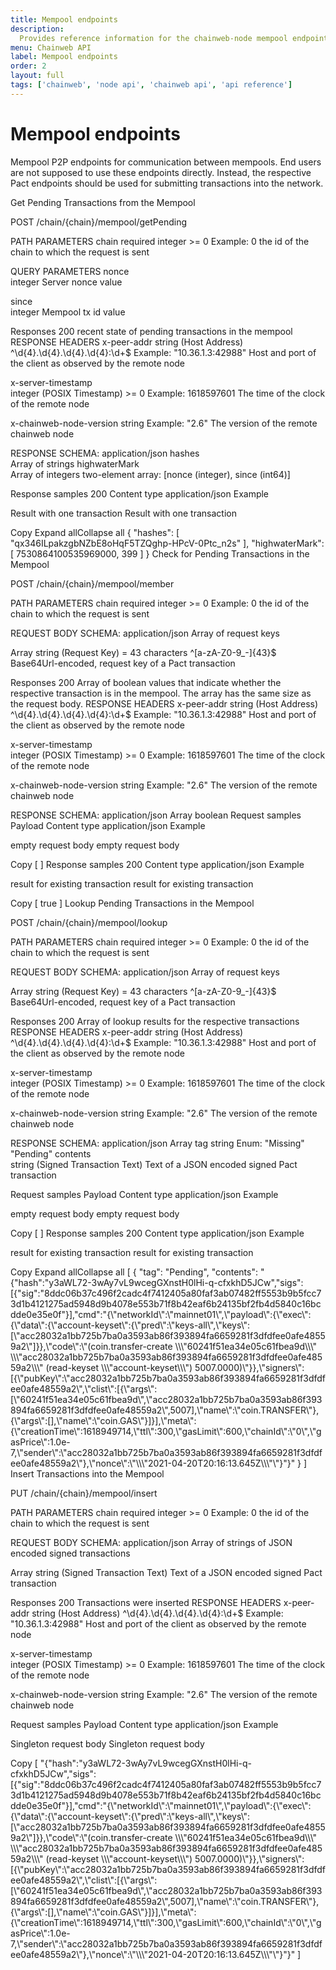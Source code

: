 ```yaml
---
title: Mempool endpoints
description:
  Provides reference information for the chainweb-node mempool endpoints.
menu: Chainweb API
label: Mempool endpoints
order: 2
layout: full
tags: ['chainweb', 'node api', 'chainweb api', 'api reference']
---
```


# Mempool endpoints
Mempool P2P endpoints for communication between mempools. End users are not supposed to use these endpoints directly. Instead, the respective Pact endpoints should be used for submitting transactions into the network.

Get Pending Transactions from the Mempool

POST
/chain/{chain}/mempool/getPending

PATH PARAMETERS
chain
required
integer >= 0
Example: 0
the id of the chain to which the request is sent

QUERY PARAMETERS
nonce	
integer
Server nonce value

since	
integer <int64>
Mempool tx id value

Responses
200 recent state of pending transactions in the mempool
RESPONSE HEADERS
x-peer-addr	
string (Host Address) ^\d{4}.\d{4}.\d{4}.\d{4}:\d+$
Example: "10.36.1.3:42988"
Host and port of the client as observed by the remote node

x-server-timestamp	
integer (POSIX Timestamp) >= 0
Example: 1618597601
The time of the clock of the remote node

x-chainweb-node-version	
string
Example: "2.6"
The version of the remote chainweb node

RESPONSE SCHEMA: application/json
hashes	
Array of strings
highwaterMark	
Array of integers
two-element array: [nonce (integer), since (int64)]

Response samples
200
Content type
application/json
Example

Result with one transaction
Result with one transaction

Copy
Expand allCollapse all
{
"hashes": [
"qx346ILpakzgbNZbE8oHqF5TZQghp-HPcV-0Ptc_n2s"
],
"highwaterMark": [
7530864100535969000,
399
]
}
Check for Pending Transactions in the Mempool

POST
/chain/{chain}/mempool/member





PATH PARAMETERS
chain
required
integer >= 0
Example: 0
the id of the chain to which the request is sent

REQUEST BODY SCHEMA: application/json
Array of request keys

Array 
string (Request Key) = 43 characters ^[a-zA-Z0-9_-]{43}$
Base64Url-encoded, request key of a Pact transaction

Responses
200 Array of boolean values that indicate whether the respective transaction is in the mempool. The array has the same size as the request body.
RESPONSE HEADERS
x-peer-addr	
string (Host Address) ^\d{4}.\d{4}.\d{4}.\d{4}:\d+$
Example: "10.36.1.3:42988"
Host and port of the client as observed by the remote node

x-server-timestamp	
integer (POSIX Timestamp) >= 0
Example: 1618597601
The time of the clock of the remote node

x-chainweb-node-version	
string
Example: "2.6"
The version of the remote chainweb node

RESPONSE SCHEMA: application/json
Array 
boolean
Request samples
Payload
Content type
application/json
Example

empty request body
empty request body

Copy
[ ]
Response samples
200
Content type
application/json
Example

result for existing transaction
result for existing transaction

Copy
[
true
]
Lookup Pending Transactions in the Mempool

POST
/chain/{chain}/mempool/lookup





PATH PARAMETERS
chain
required
integer >= 0
Example: 0
the id of the chain to which the request is sent

REQUEST BODY SCHEMA: application/json
Array of request keys

Array 
string (Request Key) = 43 characters ^[a-zA-Z0-9_-]{43}$
Base64Url-encoded, request key of a Pact transaction

Responses
200 Array of lookup results for the respective transactions
RESPONSE HEADERS
x-peer-addr	
string (Host Address) ^\d{4}.\d{4}.\d{4}.\d{4}:\d+$
Example: "10.36.1.3:42988"
Host and port of the client as observed by the remote node

x-server-timestamp	
integer (POSIX Timestamp) >= 0
Example: 1618597601
The time of the clock of the remote node

x-chainweb-node-version	
string
Example: "2.6"
The version of the remote chainweb node

RESPONSE SCHEMA: application/json
Array 
tag	
string
Enum: "Missing" "Pending"
contents	
string (Signed Transaction Text)
Text of a JSON encoded signed Pact transaction

Request samples
Payload
Content type
application/json
Example

empty request body
empty request body

Copy
[ ]
Response samples
200
Content type
application/json
Example

result for existing transaction
result for existing transaction

Copy
Expand allCollapse all
[
{
"tag": "Pending",
"contents": "{\"hash\":\"y3aWL72-3wAy7vL9wcegGXnstH0lHi-q-cfxkhD5JCw\",\"sigs\":[{\"sig\":\"8ddc06b37c496f2cadc4f7412405a80faf3ab07482ff5553b9b5fcc73d1b4121275ad5948d9b4078e553b71f8b42eaf6b24135bf2fb4d5840c16bcdde0e35e0f\"}],\"cmd\":\"{\\\"networkId\\\":\\\"mainnet01\\\",\\\"payload\\\":{\\\"exec\\\":{\\\"data\\\":{\\\"account-keyset\\\":{\\\"pred\\\":\\\"keys-all\\\",\\\"keys\\\":[\\\"acc28032a1bb725b7ba0a3593ab86f393894fa6659281f3dfdfee0afe48559a2\\\"]}},\\\"code\\\":\\\"(coin.transfer-create \\\\\\\"60241f51ea34e05c61fbea9d\\\\\\\" \\\\\\\"acc28032a1bb725b7ba0a3593ab86f393894fa6659281f3dfdfee0afe48559a2\\\\\\\" (read-keyset \\\\\\\"account-keyset\\\\\\\") 5007.0000)\\\"}},\\\"signers\\\":[{\\\"pubKey\\\":\\\"acc28032a1bb725b7ba0a3593ab86f393894fa6659281f3dfdfee0afe48559a2\\\",\\\"clist\\\":[{\\\"args\\\":[\\\"60241f51ea34e05c61fbea9d\\\",\\\"acc28032a1bb725b7ba0a3593ab86f393894fa6659281f3dfdfee0afe48559a2\\\",5007],\\\"name\\\":\\\"coin.TRANSFER\\\"},{\\\"args\\\":[],\\\"name\\\":\\\"coin.GAS\\\"}]}],\\\"meta\\\":{\\\"creationTime\\\":1618949714,\\\"ttl\\\":300,\\\"gasLimit\\\":600,\\\"chainId\\\":\\\"0\\\",\\\"gasPrice\\\":1.0e-7,\\\"sender\\\":\\\"acc28032a1bb725b7ba0a3593ab86f393894fa6659281f3dfdfee0afe48559a2\\\"},\\\"nonce\\\":\\\"\\\\\\\"2021-04-20T20:16:13.645Z\\\\\\\"\\\"}\"}"
}
]
Insert Transactions into the Mempool

PUT
/chain/{chain}/mempool/insert





PATH PARAMETERS
chain
required
integer >= 0
Example: 0
the id of the chain to which the request is sent

REQUEST BODY SCHEMA: application/json
Array of strings of JSON encoded signed transactions

Array 
string (Signed Transaction Text)
Text of a JSON encoded signed Pact transaction

Responses
200 Transactions were inserted
RESPONSE HEADERS
x-peer-addr	
string (Host Address) ^\d{4}.\d{4}.\d{4}.\d{4}:\d+$
Example: "10.36.1.3:42988"
Host and port of the client as observed by the remote node

x-server-timestamp	
integer (POSIX Timestamp) >= 0
Example: 1618597601
The time of the clock of the remote node

x-chainweb-node-version	
string
Example: "2.6"
The version of the remote chainweb node

Request samples
Payload
Content type
application/json
Example

Singleton request body
Singleton request body

Copy
[
"{\"hash\":\"y3aWL72-3wAy7vL9wcegGXnstH0lHi-q-cfxkhD5JCw\",\"sigs\":[{\"sig\":\"8ddc06b37c496f2cadc4f7412405a80faf3ab07482ff5553b9b5fcc73d1b4121275ad5948d9b4078e553b71f8b42eaf6b24135bf2fb4d5840c16bcdde0e35e0f\"}],\"cmd\":\"{\\\"networkId\\\":\\\"mainnet01\\\",\\\"payload\\\":{\\\"exec\\\":{\\\"data\\\":{\\\"account-keyset\\\":{\\\"pred\\\":\\\"keys-all\\\",\\\"keys\\\":[\\\"acc28032a1bb725b7ba0a3593ab86f393894fa6659281f3dfdfee0afe48559a2\\\"]}},\\\"code\\\":\\\"(coin.transfer-create \\\\\\\"60241f51ea34e05c61fbea9d\\\\\\\" \\\\\\\"acc28032a1bb725b7ba0a3593ab86f393894fa6659281f3dfdfee0afe48559a2\\\\\\\" (read-keyset \\\\\\\"account-keyset\\\\\\\") 5007.0000)\\\"}},\\\"signers\\\":[{\\\"pubKey\\\":\\\"acc28032a1bb725b7ba0a3593ab86f393894fa6659281f3dfdfee0afe48559a2\\\",\\\"clist\\\":[{\\\"args\\\":[\\\"60241f51ea34e05c61fbea9d\\\",\\\"acc28032a1bb725b7ba0a3593ab86f393894fa6659281f3dfdfee0afe48559a2\\\",5007],\\\"name\\\":\\\"coin.TRANSFER\\\"},{\\\"args\\\":[],\\\"name\\\":\\\"coin.GAS\\\"}]}],\\\"meta\\\":{\\\"creationTime\\\":1618949714,\\\"ttl\\\":300,\\\"gasLimit\\\":600,\\\"chainId\\\":\\\"0\\\",\\\"gasPrice\\\":1.0e-7,\\\"sender\\\":\\\"acc28032a1bb725b7ba0a3593ab86f393894fa6659281f3dfdfee0afe48559a2\\\"},\\\"nonce\\\":\\\"\\\\\\\"2021-04-20T20:16:13.645Z\\\\\\\"\\\"}\"}"
]
